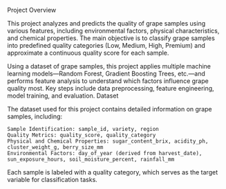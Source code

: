 Project Overview

This project analyzes and predicts the quality of grape samples using various features, including environmental factors, physical characteristics, and chemical properties. The main objective is to classify grape samples into predefined quality categories (Low, Medium, High, Premium) and approximate a continuous quality score for each sample.

Using a dataset of grape samples, this project applies multiple machine learning models—Random Forest, Gradient Boosting Trees, etc.—and performs feature analysis to understand which factors influence grape quality most. Key steps include data preprocessing, feature engineering, model training, and evaluation.
Dataset

The dataset used for this project contains detailed information on grape samples, including:

    Sample Identification: sample_id, variety, region
    Quality Metrics: quality_score, quality_category
    Physical and Chemical Properties: sugar_content_brix, acidity_ph, cluster_weight_g, berry_size_mm
    Environmental Factors: day_of_year (derived from harvest_date), sun_exposure_hours, soil_moisture_percent, rainfall_mm

Each sample is labeled with a quality category, which serves as the target variable for classification tasks.

